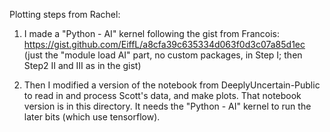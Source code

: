 Plotting steps from Rachel:

1. I made a "Python - AI" kernel following the gist from Francois: https://gist.github.com/EiffL/a8cfa39c635334d063f0d3c07a85d1ec (just the "module load AI" part, no custom packages, in Step I; then Step2 II and III as in the gist)

2. Then I modified a version of the notebook from DeeplyUncertain-Public to read in and process Scott's data, and make plots.  That notebook version is in this directory.  It needs the "Python - AI" kernel to run the later bits (which use tensorflow).

